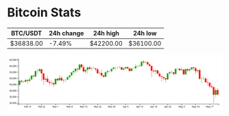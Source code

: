 # Bitcoin Stats

BTC/USDT|24h change|24h high|24h low|
|---|---|---|---|
|$36838.00|-7.49%|$42200.00|$36100.00|

<img src="./chart.svg">
